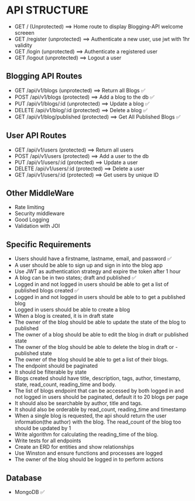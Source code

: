 # API STRUCTURE

- GET / (Unprotected) ==> Home route to display Blogging-API welcome screeen
- GET /register (unprotected) ==> Authenticate a new user, use jwt with 1hr validity
- GET /login (unprotected) ==> Authenticate a registered user
- GET /logout (unprotected) ==> Logout a user

## Blogging API Routes

- GET /api/v1/blogs (unprotected) ==> Return all Blogs ✅
- POST /api/v1/blogs (protected) ==> Add a blog to the db ✅
- PUT /api/v1/blogs/:id (unprotected) ==> Update a blog ✅
- DELETE /api/v1/blog/:id (protected) ==> Delete a blog ✅
- GET /api/v1/blog/published (protected) ==> Get All Published Blogs ✅

## User API Routes

- GET /api/v1/users (protected) ==> Return all users
- POST /api/v1/users (protected) ==> Add a user to the db
- PUT /api/v1/users/:id (protected) ==> Update a user
- DELETE /api/v1/users/:id (protected) ==> Delete a user
- GET /api/v1/users/:id (protected) ==> Get users by unique ID

## Other MiddleWare

- Rate limiting
- Security middleware
- Good Logging
- Validation with JOI

## Specific Requirements

- Users should have a firstname, lastname, email, and password ✅
- A user should be able to sign up and sign in into the blog app
- Use JWT as authentication strategy and expire the token after 1 hour
- A blog can be in two states; draft and published ✅
- Logged in and not logged in users should be able to get a list of published blogs created ✅
- Logged in and not logged in users should be able to to get a published blog
- Logged in users should be able to create a blog
- When a blog is created, it is in draft state
- The owner of the blog should be able to update the state of the blog to published
- The owner of a blog should be able to edit the blog in draft or published state
- The owner of the blog should be able to delete the blog in draft or - published state
- The owner of the blog should be able to get a list of their blogs.
- The endpoint should be paginated
- It should be filterable by state
- Blogs created should have title, description, tags, author, timestamp, state, read_count, reading_time and body.
- The list of blogs endpoint that can be accessed by both logged in and not logged in users should be paginated, default it to 20 blogs per page
- It should also be searchable by author, title and tags.
- It should also be orderable by read_count, reading_time and timestamp
- When a single blog is requested, the api should return the user information(the author) with the blog. The read_count of the blog too should be updated by 1
- Write algorithm for calculating the reading_time of the blog.
- Write tests for all endpoints
- Create an ERD for entities and show relationships
- Use Winston and ensure functions and processes are logged
- The owner of the blog should be logged in to perform actions

## Database

- MongoDB ✅
